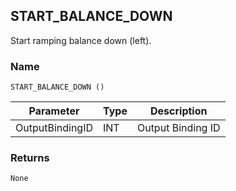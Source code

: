## START\_BALANCE\_DOWN

Start ramping balance down (left).


### Name

`START_BALANCE_DOWN ()`


| Parameter       | Type | Description       |
| --------------- | ---- | ----------------- |
| OutputBindingID | INT  | Output Binding ID |


### Returns

`None`